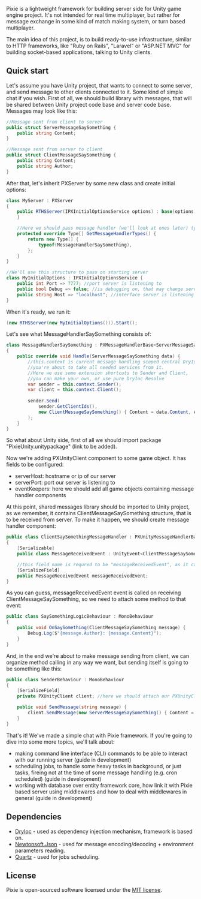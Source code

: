 Pixie is a lightweight framework for building server side for Unity game engine project. It's not intended for real time multiplayer, but rather for message exchange in some kind of match making system, or turn based multiplayer.

The main idea of this project, is to build ready-to-use infrastructure, similar to HTTP frameworks, like "Ruby on Rails", "Laravel" or "ASP.NET MVC" for building socket-based applications, talking to Unity clients.

## Quick start

Let's assume you have Unity project, that wants to connect to some server, and send message to other clients connected to it. Some kind of simple chat if you wish. First of all, we should build library with messages, that will be shared between Unity project code base and server code base. Messages may look like this:

```csharp
//Message sent from client to server
public struct ServerMessageSaySomething {
    public string Content;
}

//Message sent from server to client
public struct ClientMessageSaySomething {
    public string Content;
    public string Author;
}
```

After that, let's inherit PXServer by some new class and create initial options:

```csharp
class MyServer : PXServer
{
    public RTHSServer(IPXInitialOptionsService options) : base(options) {
    }

    //Here we should pass message handler (we'll look at ones later) types
    protected override Type[] GetMessageHandlerTypes() {
        return new Type[] {
            typeof(MessageHandlerSaySomething),
        };
    }
}

//We'll use this structure to pass on starting server
class MyInitialOptions : IPXInitialOptionsService {
    public int Port => 7777; //port server is listening to
    public bool Debug => false; //is debugging on, that may change server behaviour in some cases
    public string Host => "localhost"; //interface server is listening to
}
```

When it's ready, we run it:

```csharp
(new RTHSServer(new MyInitialOptions())).Start();
```

Let's see what MessageHandlerSaySomething consists of:

```csharp
class MessageHandlerSaySomething : PXMessageHandlerBase<ServerMessageSaySomething>
{
    public override void Handle(ServerMessageSaySomething data) {
        //this.context is current message handling scoped central DryIoc container,
        //you're about to take all needed services from it.
        //Here we use some extension shortcuts to Sender and Client,
        //you can make your own, or use pure DryIoc Resolve
        var sender = this.context.Sender();
        var client = this.context.Client();
        
        sender.Send(
            sender.GetClientIds(),
            new ClientMessageSaySomething() { Content = data.Content, Author = client.Id }
        );
    }
}
```

So what about Unity side, first of all we should import package "PixieUnity.unitypackage" (link to be added).

Now we're adding PXUnityClient component to some game object. It has fields to be configured:

- serverHost: hostname or ip of our server
- serverPort: port our server is listening to
- eventKeepers: here we should add all game objects containing message handler components

At this point, shared messages library should be imported to Unity project, as we remember, it contains ClientMessageSaySomething structure, that is to be received from server. To make it happen, we should create message handler component:

```csharp
public class ClientSaySomethingMessageHandler : PXUnityMessageHandlerBase<ClientMessageSaySomething>
{
    [Serializable]
    public class MessageReceivedEvent : UnityEvent<ClientMessageSaySomething> { }

    //this field name is requred to be "messageReceivedEvent", as it called over reflection
    [SerializeField]
    public MessageReceivedEvent messageReceivedEvent;
}
```

As you can guess, messageReceivedEvent event is called on receiving ClientMessageSaySomething, so we need to attach some method to that event:

```csharp
public class SaySomethingLogicBehaviour : MonoBehaviour
{
    public void OnSaySomething(ClientMessageSaySomething message) {
        Debug.Log($"{message.Author}: {message.Content}");
    }
}
```

And, in the end we're about to make message sending from client, we can organize method calling in any way we want, but sending itself is going to be something like this:

```csharp
public class SenderBehaviour : MonoBehaviour
{
    [SerializeField]
    private PXUnityClient client; //here we should attach our PXUnityClient, mentioned above

    public void SendMessage(string message) {
        client.SendMessage(new ServerMessageSaySomething() { Content = message });
    }
}
```

That's it! We've made a simple chat with Pixie framework. If you're going to dive into some more topics, we'll talk about:

- making command line interface (CLI) commands to be able to interact with our running server (guide in development)
- scheduling jobs, to handle some heavy tasks in background, or just tasks, fireing not at the time of some message handling (e.g. cron scheduled) (guide in development)
- working with database over entity framework core, how link it with Pixie based server using middlewares and how to deal with middlewares in general (guide in development)

## Dependencies

- [DryIoc](https://github.com/dadhi/DryIoc) - used as dependency injection mechanism, framework is based on.
- [Newtonsoft.Json](https://www.newtonsoft.com/) - used for message encoding/decoding + environment parameters reading.
- [Quartz](https://www.quartz-scheduler.net/) - used for jobs scheduling.

## License

Pixie is open-sourced software licensed under the [MIT license](https://github.com/amazedevil/Pixie/blob/master/LICENSE.md).